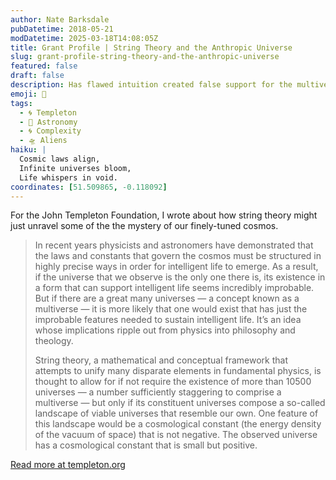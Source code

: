 ```yaml
---
author: Nate Barksdale
pubDatetime: 2018-05-21
modDatetime: 2025-03-18T14:08:05Z
title: Grant Profile | String Theory and the Anthropic Universe
slug: grant-profile-string-theory-and-the-anthropic-universe
featured: false
draft: false
description: Has flawed intuition created false support for the multiverse?
emoji: 🌌
tags:
  - 🌀 Templeton
  - 🌌 Astronomy
  - 🌀 Complexity
  - 🛸 Aliens
haiku: |
  Cosmic laws align,  
  Infinite universes bloom,  
  Life whispers in void.
coordinates: [51.509865, -0.118092]
---
```


For the John Templeton Foundation, I wrote about how string theory might just unravel some of the the mystery of our finely-tuned cosmos.

> In recent years physicists and astronomers have demonstrated that the laws and constants that govern the cosmos must be structured in highly precise ways in order for intelligent life to emerge. As a result, if the universe that we observe is the only one there is, its existence in a form that can support intelligent life seems incredibly improbable. But if there are a great many universes — a concept known as a multiverse — it is more likely that one would exist that has just the improbable features needed to sustain intelligent life. It’s an idea whose implications ripple out from physics into philosophy and theology.
>
> String theory, a mathematical and conceptual framework that attempts to unify many disparate elements in fundamental physics, is thought to allow for if not require the existence of more than 10500 universes — a number sufficiently staggering to comprise a multiverse — but only if its constituent universes compose a so-called landscape of viable universes that resemble our own. One feature of this landscape would be a cosmological constant (the energy density of the vacuum of space) that is not negative. The observed universe has a cosmological constant that is small but positive.

[Read more at templeton.org](https://www.templeton.org/grant/string-theory-and-the-anthropic-universe)
